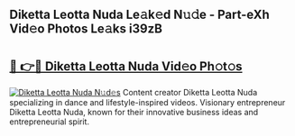 ## Diketta Leotta Nuda Le𝚊k𝚎d N𝚞𝚍e - Part-eXh Vid𝚎o Photos Le𝚊ks i39zB

# <h2><a href="http://fbf0at.evod.top/?m=Diketta+Leotta+Nuda">🔗 👉🔴 Diketta Leotta Nuda Vid𝚎o Ph𝚘t𝚘s</a></h2>

[![Diketta Leotta Nuda N𝚞d𝚎s](https://i.imgur.com/8V9OHl7.gif)](http://fbf0at.evod.top/?m=Diketta+Leotta+Nuda)
Content creator Diketta Leotta Nuda specializing in dance and lifestyle-inspired videos. Visionary entrepreneur Diketta Leotta Nuda, known for their innovative business ideas and entrepreneurial spirit. 
